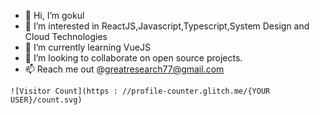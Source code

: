 - 👋 Hi, I’m gokul
- 👀 I’m interested in ReactJS,Javascript,Typescript,System Design and Cloud Technologies
- 🌱 I’m currently learning VueJS
- 💞️ I’m looking to collaborate on open source projects.
- 📫 Reach me out @greatresearch77@gmail.com
```
![Visitor Count](https : //profile-counter.glitch.me/{YOUR USER}/count.svg)
```
<!---
rnd-gokul/rnd-gokul is a ✨ special ✨ repository because its `README.md` (this file) appears on your GitHub profile.
You can click the Preview link to take a look at your changes.
--->
